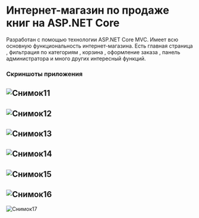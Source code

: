 # Интернет-магазин по продаже книг на ASP.NET Core

Разработан с помощью технологии ASP.NET Core MVC. Имеет всю основную функциональность интернет-магазина. Есть главная страница , 
фильтрация по категориям , корзина , оформление заказа , панель администратора и много других интересный функций.

### Скриншоты приложения
![Снимок11](https://user-images.githubusercontent.com/63463978/82345837-672d8200-99fe-11ea-9384-42855b8a76b8.PNG)
--------
![Снимок12](https://user-images.githubusercontent.com/63463978/82345923-80cec980-99fe-11ea-9923-7736cbcc9fca.PNG)
--------
![Снимок13](https://user-images.githubusercontent.com/63463978/82345958-8b895e80-99fe-11ea-9355-418946914c51.PNG)
--------
![Снимок14](https://user-images.githubusercontent.com/63463978/82345975-93490300-99fe-11ea-95e1-a0add1aa6445.PNG)
--------
![Снимок15](https://user-images.githubusercontent.com/63463978/82345998-9ba13e00-99fe-11ea-8efc-3f407e837242.PNG)
--------
![Снимок16](https://user-images.githubusercontent.com/63463978/82346030-a360e280-99fe-11ea-9823-eaacfa765430.PNG)
--------
![Снимок17](https://user-images.githubusercontent.com/63463978/82346055-ab208700-99fe-11ea-8f9d-8743a71baffe.PNG)

